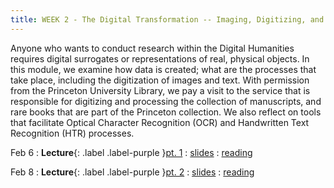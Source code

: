 ```yaml
---
title: WEEK 2 - The Digital Transformation -- Imaging, Digitizing, and Understanding Data
---
```


Anyone who wants to conduct research within the Digital Humanities requires digital surrogates or representations of real, physical objects. In this module, we examine how data is created; what are the processes that take place, including the digitization of images and text. With permission from the Princeton University Library, we pay a visit to the service that is responsible for digitizing and processing the collection of manuscripts, and rare books that are part of the Princeton collection. We also reflect on tools that facilitate Optical Character Recognition (OCR) and Handwritten Text Recognition (HTR) processes.

Feb 6 
: **Lecture**{: .label .label-purple }[pt. 1](#)
  : [slides](https://registrar.princeton.edu/course-offerings/course-details?term=1244&courseid=013536)
  : [reading](https://registrar.princeton.edu/course-offerings/course-details?term=1244&courseid=013536)
  
Feb 8
: **Lecture**{: .label .label-purple }[pt. 2](#)
  : [slides](https://registrar.princeton.edu/course-offerings/course-details?term=1244&courseid=013536)
  : [reading](https://registrar.princeton.edu/course-offerings/course-details?term=1244&courseid=013536)